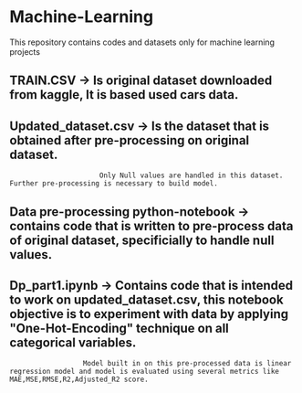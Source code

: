 # Machine-Learning
This repository contains codes and datasets only for machine learning projects

## TRAIN.CSV -> Is original dataset downloaded from kaggle, It is based used cars data.
## Updated_dataset.csv -> Is the dataset that is obtained after pre-processing on original dataset. 
                          Only Null values are handled in this dataset. Further pre-processing is necessary to build model.

## Data pre-processing python-notebook -> contains code that is written to pre-process data of original dataset, specificially to handle null values.

## Dp_part1.ipynb -> Contains code that is intended to work on updated_dataset.csv, this notebook objective is to experiment with data by applying "One-Hot-Encoding" technique on all categorical variables.
                      Model built in on this pre-processed data is linear regression model and model is evaluated using several metrics like MAE,MSE,RMSE,R2,Adjusted_R2 score.
                      
                      
